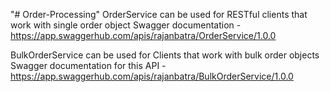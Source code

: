 "# Order-Processing" 
OrderService can be used for RESTful clients that work with single order object
Swagger documentation - https://app.swaggerhub.com/apis/rajanbatra/OrderService/1.0.0

BulkOrderService can be used for Clients that work with bulk order objects
Swagger documentation for this API - https://app.swaggerhub.com/apis/rajanbatra/BulkOrderService/1.0.0
